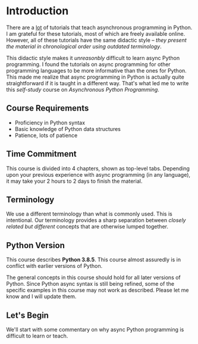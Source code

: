 # Introduction
There are a [lot](https://www.google.com/search?q=async+programming+python) of tutorials that
teach asynchronous programming in Python. I am grateful for these tutorials, most of which are
freely available online. However, all of these tutorials have the same didactic style –
*they present the material in chronological order using outdated terminology*.

This didactic style makes it *unreasonbly* difficult to learn async Python programming.
I found the tutorials on async programming for other programming languages to be more informative
than the ones for Python. This made me realize that async programming in
Python is actually quite straightforward if it is taught in a different way. That's what led me to
write this *self-study* course on *Asynchronous Python Programming*.

## Course Requirements
* Proficiency in Python syntax
* Basic knowledge of Python data structures
* Patience, lots of patience

## Time Commitment
This course is divided into 4 chapters, shown as top-level tabs. Depending upon your previous
experience with async programming (in any language), it may take your 2 hours to 2 days to
finish the material.

## Terminology
We use a different terminology than what is commonly used.
This is intentional. Our terminology provides a sharp separation between *closely related
but different* concepts that are otherwise lumped together.

## Python Version
This course describes **Python 3.8.5**. This course almost assuredly is in conflict with
earlier versions of Python.

The general concepts in this course should hold for all later versions of Python.
Since Python async syntax is still being refined, some of the specific
examples in this course may not work as described. Please let me know and I will update them.

## Let's Begin
We'll start with some commentary on why async Python programming is difficult to learn or teach.
